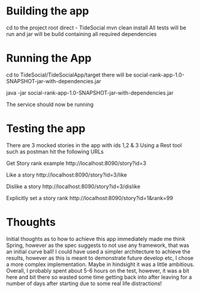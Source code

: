 Building the app
=================
cd to the project root direct - TideSocial
mvn clean install
All tests will be run and jar will be build containing all required dependencies

Running the App
===============
cd to TideSocial/TideSocialApp/target
there will be social-rank-app-1.0-SNAPSHOT-jar-with-dependencies.jar

java -jar social-rank-app-1.0-SNAPSHOT-jar-with-dependencies.jar

The service should now be running

Testing the app
================
There are 3 mocked stories in the app with ids 1,2 & 3
Using a Rest tool such as postman hit the following URLs

Get Story rank example
http://localhost:8090/story?id=3

Like a story
http://localhost:8090/story?id=3/like

Dislike a story
http://localhost:8090/story?id=3/dislike

Explicitly set a story rank
http://localhost:8090/story?id=1&rank=99

Thoughts
========
Initial thoughts as to how to achieve this app immediately made me think Spring, however as the spec suggests to not use any framework, that was an initial curve ball!
I could have used a simpler architecture to achieve the results, however as this is meant to demonstrate future develop etc, I chose a more complex implementation. Maybe in hindsight it was a little ambitious.
Overall, I probably spent about 5-6 hours on the test, however, it was a bit here and bit there so wasted some time getting back into after leaving for a number of days after starting due to some real life distractions!

